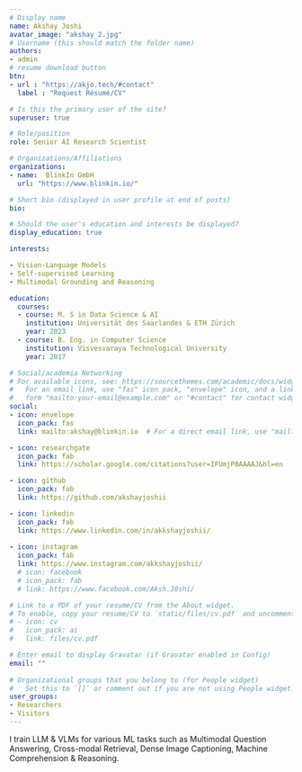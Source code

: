 ```yaml
---
# Display name
name: Akshay Joshi
avatar_image: "akshay_2.jpg"
# Username (this should match the folder name)
authors:
- admin
# resume download button
btn:
- url : "https://akjo.tech/#contact"
  label : "Request Résumé/CV"

# Is this the primary user of the site?
superuser: true

# Role/position
role: Senior AI Research Scientist

# Organizations/Affiliations
organizations:
- name:  BlinkIn GmbH
  url: "https://www.blinkin.io/"

# Short bio (displayed in user profile at end of posts)
bio:

# Should the user's education and interests be displayed?
display_education: true

interests:

- Vision-Language Models
- Self-supervised Learning
- Multimodal Grounding and Reasoning

education:
  courses:
  - course: M. S in Data Science & AI
    institution: Universität des Saarlandes & ETH Zürich
    year: 2023
  - course: B. Eng. in Computer Science
    institution: Visvesvaraya Technological University
    year: 2017

# Social/academia Networking
# For available icons, see: https://sourcethemes.com/academic/docs/widgets/#icons
#   For an email link, use "fas" icon pack, "envelope" icon, and a link in the
#   form "mailto:your-email@example.com" or "#contact" for contact widget.
social:
- icon: envelope
  icon_pack: fas
  link: mailto:akshay@blinkin.io  # For a direct email link, use "mailto:test@example.org".

- icon: researchgate
  icon_pack: fab
  link: https://scholar.google.com/citations?user=IFUmjP8AAAAJ&hl=en

- icon: github
  icon_pack: fab
  link: https://github.com/akshayjoshii

- icon: linkedin
  icon_pack: fab
  link: https://www.linkedin.com/in/akkshayjoshii/
  
- icon: instagram
  icon_pack: fab
  link: https://www.instagram.com/akkshayjoshii/
  # icon: facebook
  # icon_pack: fab
  # link: https://www.facebook.com/Aksh.J0shi/

# Link to a PDF of your resume/CV from the About widget.
# To enable, copy your resume/CV to `static/files/cv.pdf` and uncomment the lines below.  
# - icon: cv
#   icon_pack: ai
#   link: files/cv.pdf

# Enter email to display Gravatar (if Gravatar enabled in Config)
email: ""
  
# Organizational groups that you belong to (for People widget)
#   Set this to `[]` or comment out if you are not using People widget.  
user_groups:
- Researchers
- Visitors
---
```

I train LLM & VLMs for various ML tasks such as Multimodal Question Answering, Cross-modal Retrieval, Dense Image Captioning, Machine Comprehension & Reasoning.


